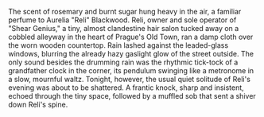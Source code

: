 The scent of rosemary and burnt sugar hung heavy in the air, a familiar perfume to Aurelia "Reli" Blackwood.  Reli, owner and sole operator of "Shear Genius," a tiny, almost clandestine hair salon tucked away on a cobbled alleyway in the heart of Prague's Old Town, ran a damp cloth over the worn wooden countertop. Rain lashed against the leaded-glass windows, blurring the already hazy gaslight glow of the street outside.  The only sound besides the drumming rain was the rhythmic tick-tock of a grandfather clock in the corner, its pendulum swinging like a metronome in a slow, mournful waltz.  Tonight, however, the usual quiet solitude of Reli's evening was about to be shattered. A frantic knock, sharp and insistent, echoed through the tiny space, followed by a muffled sob that sent a shiver down Reli's spine.
